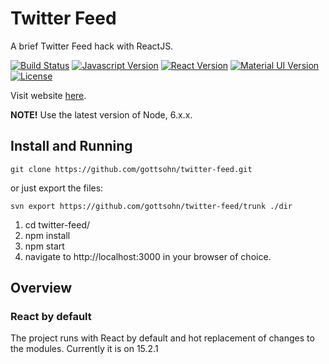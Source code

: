 # Twitter Feed
A brief Twitter Feed hack with ReactJS.

[![Build Status](https://semaphoreci.com/api/v1/godson/twitter-feed/branches/develop/shields_badge.svg)](https://semaphoreci.com/godson/twitter-feed)
[![Javascript Version][javascript-image]][javascript-url]
[![React Version][reactjs-image]][reactjs-url]
[![Material UI Version][material-ui-image]][material-ui-url]
[![License][license-image]][license-url]

Visit website [here](./).

**NOTE!** Use the latest version of Node, 6.x.x.

## Install and Running
`git clone https://github.com/gottsohn/twitter-feed.git`

or just export the files:

`svn export https://github.com/gottsohn/twitter-feed/trunk ./dir`

1. cd twitter-feed/
2. npm install
3. npm start
4. navigate to http://localhost:3000 in your browser of choice.

## Overview

### React by default
The project runs with React by default and hot replacement of changes to the modules. Currently it is on 15.2.1

[javascript-image]:https://img.shields.io/badge/Javascript-ES6-yellow.svg
[javascript-url]: https://developer.mozilla.org/en-US/docs/Web/JavaScript
[reactjs-image]:https://img.shields.io/badge/ReactJS-15.1.0-blue.svg
[reactjs-url]: https://facebook.github.io/react
[material-ui-image]:https://img.shields.io/badge/Material--UI-0.15.0-lightgrey.svg
[material-ui-url]: https://material-ui.org
[license-image]: https://img.shields.io/badge/License-MIT-red.svg
[license-url]: LICENSE
